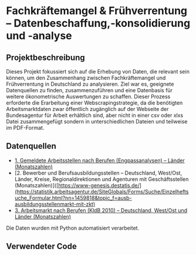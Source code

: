 # Fachkräftemangel & Frühverrentung – Datenbeschaffung,-konsolidierung und -analyse

## Projektbeschreibung
Dieses Projekt fokussiert sich auf die Erhebung von Daten, die relevant sein können, um den Zusammenhang zwischen Fachkräftemangel und Frühverrentung in Deutschland zu analysieren. Ziel war es, geeignete Datenquellen zu finden, zusammenzuführen und eine Datenbasis für weitere ökonometrische Auswertungen zu schaffen. Dieser Prozess erforderte die Erarbeitung einer Webscrapingstrategie, da die benötigten Arbeitsmarktdaten zwar öffentlich zugänglich auf der Webseite der Bundesagentur für Arbeit erhältlich sind, aber nicht in einer csv oder xlxs Datei zusammengefügt sondern in unterschiedlichen Dateien und teilweise im PDF-Format.

## Datenquellen
- [1.	Gemeldete Arbeitsstellen nach Berufen (Engpassanalysen) – Länder (Monatszahlen)](https://statistik.arbeitsagentur.de/SiteGlobals/Forms/Suche/Einzelheftsuche_Formular.html?topic_f=analyse-gemeldete-arbeitsstellen-kldb2010 )
- [2.	Bewerber und Berufsausbildungsstellen – Deutschland, West/Ost, Länder, Kreise, Regionaldirektionen und Agenturen mit Geschäftsstellen (Monatszahlen)]([https://www-genesis.destatis.de/](https://statistik.arbeitsagentur.de/SiteGlobals/Forms/Suche/Einzelheftsuche_Formular.html?nn=1459818&topic_f=ausb-ausbildungsstellenmarkt-mit-zkt)
- [3.	Arbeitsmarkt nach Berufen (KldB 2010) – Deutschland, West/Ost und Länder (Monatszahlen)](https://statistik.arbeitsagentur.de/SiteGlobals/Forms/Suche/Einzelheftsuche_Formular.html?r_f=bl_Baden-Wuerttemberg&topic_f=berufe-heft-kldb2010)

Die Daten wurden mit Python automatisiert verarbeitet.

## Verwendeter Code

